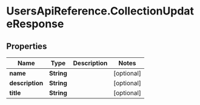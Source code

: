 # UsersApiReference.CollectionUpdateResponse

## Properties

Name | Type | Description | Notes
------------ | ------------- | ------------- | -------------
**name** | **String** |  | [optional] 
**description** | **String** |  | [optional] 
**title** | **String** |  | [optional] 


